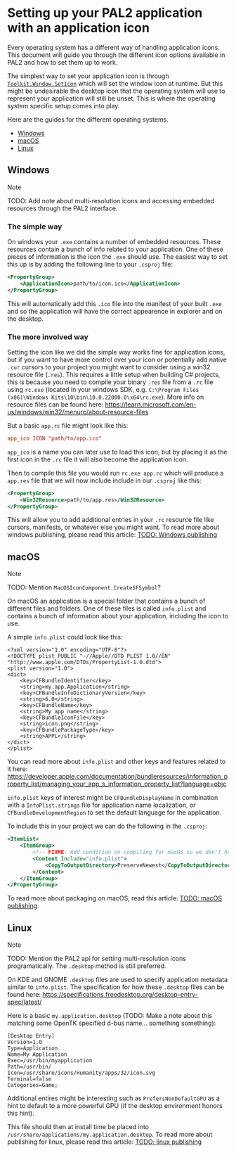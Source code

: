# Setting up your PAL2 application with an application icon

Every operating system has a different way of handling application icons. This document will guide you through the different icon options available in PAL2 and how to set them up to work.

The simplest way to set your application icon is through [`Toolkit.Window.SetIcon`](xref:OpenTK.Platform.IWindowComponent.SetIcon(OpenTK.Platform.WindowHandle,OpenTK.Platform.IconHandle)) which will set the window icon at runtime. But this might be undesirable the desktop icon that the operating system will use to represent your application will still be unset. This is where the operating system specific setup comes into play.

Here are the guides for the different operating systems.
- [Windows](#windows)
- [macOS](#macos)
- [Linux](#linux)

## Windows

> [!NOTE]
> TODO: Add note about multi-resolution icons and accessing embedded resources through the PAL2 interface.

### The simple way
On windows your `.exe` contains a number of embedded resources. These resources contain a bunch of info related to your application. One of these pieces of information is the icon the `.exe` should use. The easiest way to set this up is by adding the following line to your `.csproj` file:
```xml
<PropertyGroup>
    <ApplicationIcon>path/to/icon.ico</ApplicationIcon>
</PropertyGroup>
```

This will automatically add this `.ico` file into the manifest of your built `.exe` and so the application will have the correct appearence in explorer and on the desktop.

### The more involved way

Setting the icon like we did the simple way works fine for application icons, but if you want to have more control over your icon or potentially add native `.cur` cursors to your project you might want to consider using a win32 resource file (`.res`). 
This requires a little setup when building C# projects, this is because you need to compile your binary `.res` file from a `.rc` file using `rc.exe` (located in your windows SDK, e.g. `C:\Program Files (x86)\Windows Kits\10\bin\10.0.22000.0\x64\rc.exe`). More info on resource files can be found here: https://learn.microsoft.com/en-us/windows/win32/menurc/about-resource-files

But a basic `app.rc` file might look like this:
```rc
app_ico ICON "path/to/app.ico"
```
`app_ico` is a name you can later use to load this icon, but by placing it as the first icon in the `.rc` file it will also become the application icon.

Then to compile this file you would run `rc.exe app.rc` which will produce a `app.res` file that we will now include include in our `.csproj` like this:

```xml
<PropertyGroup>
    <Win32Resource>path/to/app.res</Win32Resource>
</PropertyGroup>
```

This will allow you to add additional entries in your `.rc` resource file like cursors, manifests, or whatever else you might want. To read more about windows publishing, please read this article: [TODO: Windows publishing]()

## macOS

> [!NOTE]
> TODO: Mention `MacOSIconComponent.CreateSFSymbol`?

On macOS an application is a special folder that contains a bunch of different files and folders. One of these files is called `info.plist` and contains a bunch of information about your application, including the icon to use.

A simple `info.plist` could look like this:
```plist
<?xml version="1.0" encoding="UTF-8"?>
<!DOCTYPE plist PUBLIC "-//Apple//DTD PLIST 1.0//EN" "http://www.apple.com/DTDs/PropertyList-1.0.dtd">
<plist version="1.0">
<dict>
    <key>CFBundleIdentifier</key>
    <string>my.app.Application</string>
    <key>CFBundleInfoDictionaryVersion</key>
	<string>6.0</string>
    <key>CFBundleName</key>
	<string>My app name</string>
    <key>CFBundleIconFile</key>
    <string>icon.png</string>
    <key>CFBundlePackageType</key>
	<string>APPL</string>
</dict>
</plist>
```

You can read more about `info.plist` and other keys and features related to it here: https://developer.apple.com/documentation/bundleresources/information_property_list/managing_your_app_s_information_property_list?language=objc

`info.plist` keys of interest might be `CFBundleDisplayName` in combination with a `InfoPlist.strings` file for application name localization, or `CFBundleDevelopmentRegion` to set the default language for the application.

To include this in your project we can do the following in the `.csproj`:
```xml
<ItemList>
    <ItemGroup>
        <!-- FIXME: Add condition on compiling for macOS so we don't have an unecessary files on other platforms. -->
        <Content Include="info.plist">
            <CopyToOutputDirectory>PreserveNewest</CopyToOutputDirectory>
        </Content>
    </ItemGroup>
</PropertyGroup>
```

To read more about packaging on macOS, read this article: [TODO: macOS publishing]().

## Linux

> [!NOTE]
> TODO: Mention the PAL2 api for setting multi-resolution icons programatically. The `.desktop` method is still preferred.

On KDE and GNOME `.desktop` files are used to specify application metadata similar to `info.plist`. The specification for how these `.desktop` files can be found here: https://specifications.freedesktop.org/desktop-entry-spec/latest/

Here is a basic `my.application.desktop` (TODO: Make a note about this matching some OpenTK specified d-bus name... something something):
```
[Desktop Entry]
Version=1.0
Type=Application
Name=My Application
Exec=/usr/bin/myapplication
Path=/usr/bin/
Icon=/usr/share/icons/Humanity/apps/32/icon.svg
Terminal=false
Categories=Game;
```

Additional entires might be interesting such as `PrefersNonDefaultGPU` as a hint to default to a more powerful GPU (if the desktop environment honors this hint).

This file should then at install time be placed into `/usr/share/applications/my.application.desktop`. To read more about publishing for linux, please read this article: [TODO: linux publishing]()